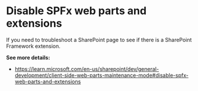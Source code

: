 # Disable SPFx web parts and extensions

If you need to troubleshoot a SharePoint page to see if there is a SharePoint Framework extension.

**See more details:**
  - https://learn.microsoft.com/en-us/sharepoint/dev/general-development/client-side-web-parts-maintenance-mode#disable-spfx-web-parts-and-extensions
